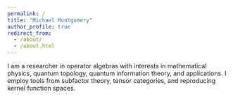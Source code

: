 ```yaml
---
permalink: /
title: "Michael Montgomery"
author_profile: true
redirect_from: 
  - /about/
  - /about.html
---
```


 I am a researcher in operator algebras with interests in mathematical physics, quantum topology, quantum information theory, and applications. I employ tools from subfactor theory, tensor categories, and reproducing kernel function spaces.
